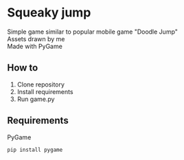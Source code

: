 # Squeaky jump
 Simple game similar to popular mobile game "Doodle Jump" <br>
 Assets drawn by me <br>
 Made with PyGame
 
 ## How to
 1. Clone repository
 2. Install requirements
 3. Run game.py
 
 ## Requirements
 PyGame <br>
 ```
 pip install pygame
 ```
